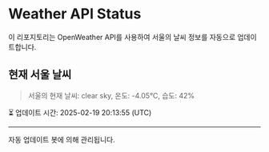 
# Weather API Status

이 리포지토리는 OpenWeather API를 사용하여 서울의 날씨 정보를 자동으로 업데이트합니다.

## 현재 서울 날씨
> 서울의 현재 날씨: clear sky, 온도: -4.05°C, 습도: 42%

⏳ 업데이트 시간: 2025-02-19 20:13:55 (UTC)

---
자동 업데이트 봇에 의해 관리됩니다.
